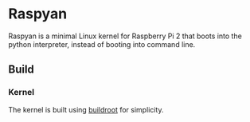 # Raspyan

Raspyan is a minimal Linux kernel for Raspberry Pi 2 that boots into the python interpreter, instead of booting into command line.

## Build

### Kernel

The kernel is built using [buildroot](https://buildroot.org) for simplicity.
